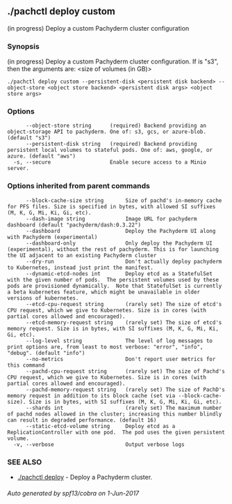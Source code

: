 ## ./pachctl deploy custom

(in progress) Deploy a custom Pachyderm cluster configuration

### Synopsis


(in progress) Deploy a custom Pachyderm cluster configuration.
If <object store backend> is "s3", then the arguments are:
    <volumes> <size of volumes (in GB)> <bucket> <id> <secret> <endpoint>


```
./pachctl deploy custom --persistent-disk <persistent disk backend> --object-store <object store backend> <persistent disk args> <object store args>
```

### Options

```
      --object-store string      (required) Backend providing an object-storage API to pachyderm. One of: s3, gcs, or azure-blob. (default "s3")
      --persistent-disk string   (required) Backend providing persistent local volumes to stateful pods. One of: aws, google, or azure. (default "aws")
  -s, --secure                   Enable secure access to a Minio server.
```

### Options inherited from parent commands

```
      --block-cache-size string       Size of pachd's in-memory cache for PFS files. Size is specified in bytes, with allowed SI suffixes (M, K, G, Mi, Ki, Gi, etc).
      --dash-image string             Image URL for pachyderm dashboard (default "pachyderm/dash:0.3.22")
      --dashboard                     Deploy the Pachyderm UI along with Pachyderm (experimental)
      --dashboard-only                Only deploy the Pachyderm UI (experimental), without the rest of pachyderm. This is for launching the UI adjacent to an existing Pachyderm cluster
      --dry-run                       Don't actually deploy pachyderm to Kubernetes, instead just print the manifest.
      --dynamic-etcd-nodes int        Deploy etcd as a StatefulSet with the given number of pods.  The persistent volumes used by these pods are provisioned dynamically.  Note that StatefulSet is currently a beta kubernetes feature, which might be unavailable in older versions of kubernetes.
      --etcd-cpu-request string       (rarely set) The size of etcd's CPU request, which we give to Kubernetes. Size is in cores (with partial cores allowed and encouraged).
      --etcd-memory-request string    (rarely set) The size of etcd's memory request. Size is in bytes, with SI suffixes (M, K, G, Mi, Ki, Gi, etc).
      --log-level string              The level of log messages to print options are, from least to most verbose: "error", "info", "debug". (default "info")
      --no-metrics                    Don't report user metrics for this command
      --pachd-cpu-request string      (rarely set) The size of Pachd's CPU request, which we give to Kubernetes. Size is in cores (with partial cores allowed and encouraged).
      --pachd-memory-request string   (rarely set) The size of PachD's memory request in addition to its block cache (set via --block-cache-size). Size is in bytes, with SI suffixes (M, K, G, Mi, Ki, Gi, etc).
      --shards int                    (rarely set) The maximum number of pachd nodes allowed in the cluster; increasing this number blindly can result in degraded performance. (default 16)
      --static-etcd-volume string     Deploy etcd as a ReplicationController with one pod.  The pod uses the given persistent volume.
  -v, --verbose                       Output verbose logs
```

### SEE ALSO
* [./pachctl deploy](./pachctl_deploy.md)	 - Deploy a Pachyderm cluster.

###### Auto generated by spf13/cobra on 1-Jun-2017
